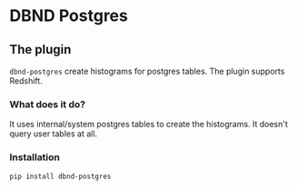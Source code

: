 # DBND Postgres

## The plugin

`dbnd-postgres` create histograms for postgres tables.
The plugin supports Redshift.

### What does it do?

It uses internal/system postgres tables to create the histograms. It doesn't query user tables at all.

### Installation

```bash
pip install dbnd-postgres
```
